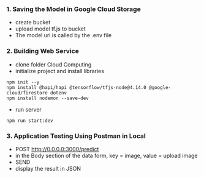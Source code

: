 ### 1. Saving the Model in Google Cloud Storage
- create bucket
- upload model tf.js to bucket
- The model url is called by the .env file
### 2. Building Web Service
- clone folder Cloud Computing
- initialize project and install libraries
```
npm init --y
npm install @hapi/hapi @tensorflow/tfjs-node@4.14.0 @google-cloud/firestore dotenv
npm install nodemon --save-dev
```
- run server
```
npm run start:dev
```
### 3. Application Testing Using Postman in Local
- POST http://0.0.0.0:3000/predict
- in the Body section of the data form, key = image, value = upload image
- SEND
- display the result in JSON
